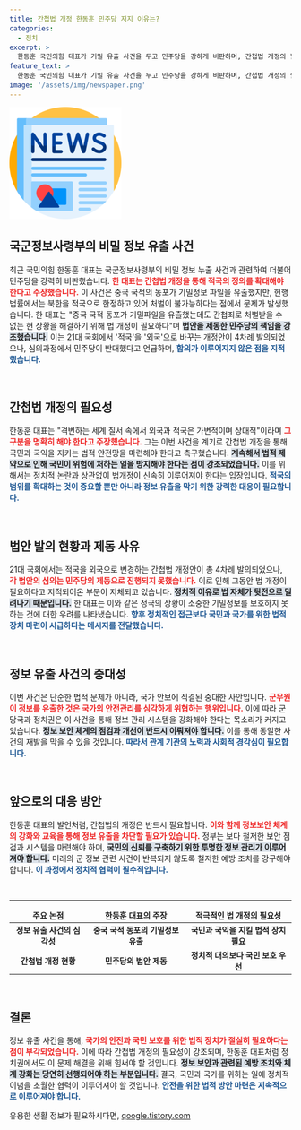 ```yaml
---
title: 간첩법 개정 한동훈 민주당 저지 이유는?
categories:
  - 정치
excerpt: >
  한동훈 국민의힘 대표가 기밀 유출 사건을 두고 민주당을 강하게 비판하며, 간첩법 개정의 필요성을 강조했습니다. 그는 외부 기밀 유출의 심각성을 알리며, 누가 법 개정을 막았느냐며 의혹을 제기했습니다. 클릭해서 더 많은 이야기를 확인하세요!
feature_text: >
  한동훈 국민의힘 대표가 기밀 유출 사건을 두고 민주당을 강하게 비판하며, 간첩법 개정의 필요성을 강조했습니다. 그는 외부 기밀 유출의 심각성을 알리며, 누가 법 개정을 막았느냐며 의혹을 제기했습니다. 클릭해서 더 많은 이야기를 확인하세요!
image: '/assets/img/newspaper.png'
---
```


<p><img src="/assets/img/newspaper.png" alt="kimp 속보" /></p>

<h2 data-ke-size="size26">국군정보사령부의 비밀 정보 유출 사건</h2>

<p data-ke-size="size16">최근 국민의힘 한동훈 대표는 국군정보사령부의 비밀 정보 누출 사건과 관련하여 더불어민주당을 강력히 비판했습니다. <b><span style="color: #ee2323;">한 대표는 간첩법 개정을 통해 적국의 정의를 확대해야 한다고 주장했습니다.</span></b> 이 사건은 중국 국적의 동포가 기밀정보 파일을 유출했지만, 현행 법률에서는 북한을 적국으로 한정하고 있어 처벌이 불가능하다는 점에서 문제가 발생했습니다. 한 대표는 "중국 국적 동포가 기밀파일을 유출했는데도 간첩죄로 처벌받을 수 없는 현 상황을 해결하기 위해 법 개정이 필요하다"며 <b><span style="background-color: #21538527;">법안을 제동한 민주당의 책임을 강조했습니다.</span></b> 이는 21대 국회에서 '적국'을 '외국'으로 바꾸는 개정안이 4차례 발의되었으나, 심의과정에서 민주당이 반대했다고 언급하며, <b><span style="color: #1a5490;">합의가 이루어지지 않은 점을 지적했습니다.</span></b></p>

<p data-ke-size="size16">&nbsp;</p>

<h2 data-ke-size="size26">간첩법 개정의 필요성</h2>

<p data-ke-size="size16">한동훈 대표는 "격변하는 세계 질서 속에서 외국과 적국은 가변적이며 상대적"이라며 <b><span style="color: #ee2323;">그 구분을 명확히 해야 한다고 주장했습니다.</span></b> 그는 이번 사건을 계기로 간첩법 개정을 통해 국민과 국익을 지키는 법적 안전망을 마련해야 한다고 촉구했습니다. <b><span style="background-color: #21538527;">계속해서 법적 제약으로 인해 국민이 위험에 처하는 일을 방지해야 한다는 점이 강조되었습니다.</span></b> 이를 위해서는 정치적 논란과 상관없이 법개정이 신속히 이루어져야 한다는 입장입니다. <b><span style="color: #1a5490;">적국의 범위를 확대하는 것이 중요할 뿐만 아니라 정보 유출을 막기 위한 강력한 대응이 필요합니다.</span></b></p>

<p data-ke-size="size16">&nbsp;</p>

<h2 data-ke-size="size26">법안 발의 현황과 제동 사유</h2>

<p data-ke-size="size16">21대 국회에서는 적국을 외국으로 변경하는 간첩법 개정안이 총 4차례 발의되었으나, <b><span style="color: #ee2323;">각 법안의 심의는 민주당의 제동으로 진행되지 못했습니다.</span></b> 이로 인해 그동안 법 개정이 필요하다고 지적되어온 부분이 지체되고 있습니다. <b><span style="background-color: #21538527;">정치적 이유로 법 자체가 뒷전으로 밀려나기 때문입니다.</span></b> 한 대표는 이와 같은 정국의 상황이 소중한 기밀정보를 보호하지 못하는 것에 대한 우려를 나타냈습니다. <b><span style="color: #1a5490;">향후 정치적인 접근보다 국민과 국가를 위한 법적 장치 마련이 시급하다는 메시지를 전달했습니다.</span></b></p>

<p data-ke-size="size16">&nbsp;</p>

<h2 data-ke-size="size26">정보 유출 사건의 중대성</h2>

<p data-ke-size="size16">이번 사건은 단순한 법적 문제가 아니라, 국가 안보에 직결된 중대한 사안입니다. <b><span style="color: #ee2323;">군무원이 정보를 유출한 것은 국가의 안전관리를 심각하게 위협하는 행위입니다.</span></b> 이에 따라 군 당국과 정치권은 이 사건을 통해 정보 관리 시스템을 강화해야 한다는 목소리가 커지고 있습니다. <b><span style="background-color: #21538527;">정보 보안 체계의 점검과 개선이 반드시 이뤄져야 합니다.</span></b> 이를 통해 동일한 사건의 재발을 막을 수 있을 것입니다. <b><span style="color: #1a5490;">따라서 관계 기관의 노력과 사회적 경각심이 필요합니다.</span></b></p>

<p data-ke-size="size16">&nbsp;</p>

<h2 data-ke-size="size26">앞으로의 대응 방안</h2>

<p data-ke-size="size16">한동훈 대표의 발언처럼, 간첩법의 개정은 반드시 필요합니다. <b><span style="color: #ee2323;">이와 함께 정보보안 체계의 강화와 교육을 통해 정보 유출을 차단할 필요가 있습니다.</span></b> 정부는 보다 철저한 보안 점검과 시스템을 마련해야 하며, <b><span style="background-color: #21538527;">국민의 신뢰를 구축하기 위한 투명한 정보 관리가 이루어져야 합니다.</span></b> 미래의 군 정보 관련 사건이 반복되지 않도록 철저한 예방 조치를 강구해야 합니다. <b><span style="color: #1a5490;">이 과정에서 정치적 협력이 필수적입니다.</span></b></p>

<p data-ke-size="size16">&nbsp;</p>

<hr/>

<table style="width: 100%;"><thead><tr><td style="text-align: center; height: 17px;"><b>주요 논점</b></td><td style="text-align: center; height: 17px;"><b>한동훈 대표의 주장</b></td><td style="text-align: center; height: 17px;"><b>적극적인 법 개정의 필요성</b></td></tr></thead><tbody><tr><td style="text-align: center; height: 17px;"><b>정보 유출 사건의 심각성</b></td><td style="text-align: center; height: 17px;"><b>중국 국적 동포의 기밀정보 유출</b></td><td style="text-align: center; height: 17px;"><b>국민과 국익을 지킬 법적 장치 필요</b></td></tr><tr><td style="text-align: center; height: 17px;"><b>간첩법 개정 현황</b></td><td style="text-align: center; height: 17px;"><b>민주당의 법안 제동</b></td><td style="text-align: center; height: 17px;"><b>정치적 대의보다 국민 보호 우선</b></td></tr></tbody></table>

<p data-ke-size="size16">&nbsp;</p> 

<h2 data-ke-size="size26">결론</h2>

<p data-ke-size="size16">정보 유출 사건을 통해, <b><span style="color: #ee2323;">국가의 안전과 국민 보호를 위한 법적 장치가 절실히 필요하다는 점이 부각되었습니다.</span></b> 이에 따라 간첩법 개정의 필요성이 강조되며, 한동훈 대표처럼 정치권에서도 이 문제 해결을 위해 힘써야 할 것입니다. <b><span style="background-color: #21538527;">정보 보안과 관련된 예방 조치와 체계 강화는 당연히 선행되어야 하는 부분입니다.</span></b> 결국, 국민과 국가를 위하는 일에 정치적 이념을 초월한 협력이 이루어져야 할 것입니다. <b><span style="color: #1a5490;">안전을 위한 법적 방안 마련은 지속적으로 이루어져야 합니다.</span></b></p>
유용한 생활 정보가 필요하시다면, <a href="https://qoogle.tistory.com" rel="dofollow">qoogle.tistory.com</a>


